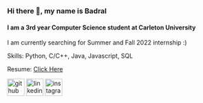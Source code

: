 ### Hi there 👋, my name is Badral
#### I am a 3rd year Computer Science student at Carleton University
I am currently searching for Summer and Fall 2022 internship :)

Skills: Python, C/C++, Java, Javascript, SQL

Resume: [Click Here](https://github.com/badral-kh/resume/raw/main/Badral_Khurelbaatar_Resume.pdf)


[<img src='https://cdn.jsdelivr.net/npm/simple-icons@3.0.1/icons/github.svg' alt='github' height='40'>](https://github.com/badral-kh)  [<img src='https://cdn.jsdelivr.net/npm/simple-icons@3.0.1/icons/linkedin.svg' alt='linkedin'  height='40'>](https://www.linkedin.com/in/badral/)  [<img src='https://www.flaticon.com/free-icon/instagram_2111463?related_id=2111463' alt='instagram'  height='40'>](https://www.instagram.com/badral0318/)  






